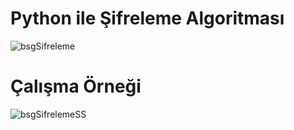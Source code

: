 # Python ile Şifreleme Algoritması
![bsgSifreleme](https://github.com/erdiirden/Sifreleme_Algoritmasi/assets/113932351/41af03c6-86fd-46fd-a7ab-bb25f6f73ed4)
# Çalışma Örneği
![bsgSifrelemeSS](https://github.com/erdiirden/Sifreleme_Algoritmasi/assets/113932351/1251d7dd-12f1-4ef1-8353-49564cf4f8ef)
